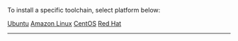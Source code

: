<p id="platforms">To install a specific toolchain, select platform below:</p>

<div class="interactive-tabs os">
  <div class="tabs">
    <a href="/install/linux/ubuntu#versions" aria-pressed="{{ include.ubuntu }}">Ubuntu</a>
    <a href="/install/linux/amazonlinux#versions" aria-pressed="{{ include.amazonlinux }}">Amazon Linux</a>
    <a href="/install/linux/centos#versions" aria-pressed="{{ include.centos }}">CentOS</a>
    <a href="/install/linux/ubi#versions" aria-pressed="{{ include.ubi }}">Red Hat</a>
    <!-- <a href="/install/linux/fedora#versions" aria-pressed="{{ include.fedora }}">Fedora</a>
    <a href="/install/linux/debain#versions" aria-pressed="{{ include.debain }}">Debian</a> -->
  </div>
</div>

<hr>
